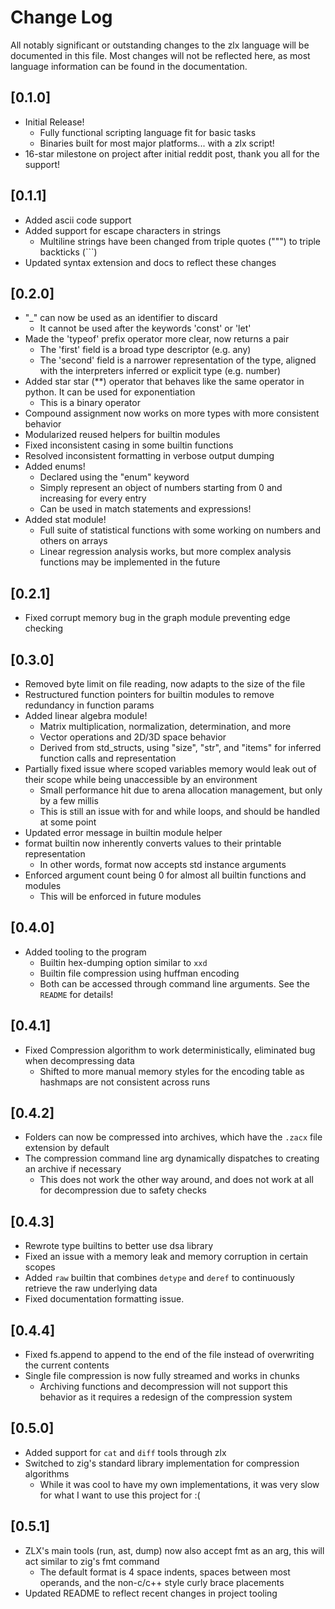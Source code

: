 # Change Log

All notably significant or outstanding changes to the zlx language will be documented in this file. Most changes will not be reflected here, as most language information can be found in the documentation.

## [0.1.0]
- Initial Release!
    - Fully functional scripting language fit for basic tasks
    - Binaries built for most major platforms... with a zlx script!
- 16-star milestone on project after initial reddit post, thank you all for the support!

## [0.1.1]
- Added ascii code support
- Added support for escape characters in strings
    - Multiline strings have been changed from triple quotes (""") to triple backticks (```)
- Updated syntax extension and docs to reflect these changes

## [0.2.0]
- "_" can now be used as an identifier to discard
    - It cannot be used after the keywords 'const' or 'let'
- Made the 'typeof' prefix operator more clear, now returns a pair
    - The 'first' field is a broad type descriptor (e.g. any)
    - The 'second' field is a narrower representation of the type, aligned with the interpreters inferred or explicit type (e.g. number)
- Added star star (**) operator that behaves like the same operator in python. It can be used for exponentiation
    - This is a binary operator
- Compound assignment now works on more types with more consistent behavior
- Modularized reused helpers for builtin modules
- Fixed inconsistent casing in some builtin functions
- Resolved inconsistent formatting in verbose output dumping
- Added enums!
    - Declared using the "enum" keyword
    - Simply represent an object of numbers starting from 0 and increasing for every entry
    - Can be used in match statements and expressions!
- Added stat module!
    - Full suite of statistical functions with some working on numbers and others on arrays
    - Linear regression analysis works, but more complex analysis functions may be implemented in the future 

## [0.2.1]
- Fixed corrupt memory bug in the graph module preventing edge checking

## [0.3.0]
- Removed byte limit on file reading, now adapts to the size of the file
- Restructured function pointers for builtin modules to remove redundancy in function params
- Added linear algebra module!
    - Matrix multiplication, normalization, determination, and more
    - Vector operations and 2D/3D space behavior
    - Derived from std_structs, using "size", "str", and "items" for inferred function calls and representation
- Partially fixed issue where scoped variables memory would leak out of their scope while being unaccessible by an environment
    - Small performance hit due to arena allocation management, but only by a few millis
    - This is still an issue with for and while loops, and should be handled at some point
- Updated error message in builtin module helper
- format builtin now inherently converts values to their printable representation
    - In other words, format now accepts std instance arguments
- Enforced argument count being 0 for almost all builtin functions and modules
    - This will be enforced in future modules

## [0.4.0]
- Added tooling to the program
    - Builtin hex-dumping option similar to `xxd`
    - Builtin file compression using huffman encoding
    - Both can be accessed through command line arguments. See the `README` for details!

## [0.4.1]
- Fixed Compression algorithm to work deterministically, eliminated bug when decompressing data
    - Shifted to more manual memory styles for the encoding table as hashmaps are not consistent across runs

## [0.4.2]
- Folders can now be compressed into archives, which have the `.zacx` file extension by default
- The compression command line arg dynamically dispatches to creating an archive if necessary
    - This does not work the other way around, and does not work at all for decompression due to safety checks

## [0.4.3]
- Rewrote type builtins to better use dsa library
- Fixed an issue with a memory leak and memory corruption in certain scopes
- Added `raw` builtin that combines `detype` and `deref` to continuously retrieve the raw underlying data
- Fixed documentation formatting issue.

## [0.4.4]
- Fixed fs.append to append to the end of the file instead of overwriting the current contents
- Single file compression is now fully streamed and works in chunks
    - Archiving functions and decompression will not support this behavior as it requires a redesign of the compression system

## [0.5.0]
- Added support for `cat` and `diff` tools through zlx
- Switched to zig's standard library implementation for compression algorithms
    - While it was cool to have my own implementations, it was very slow for what I want to use this project for :(

## [0.5.1]
- ZLX's main tools (run, ast, dump) now also accept fmt as an arg, this will act similar to zig's fmt command
    - The default format is 4 space indents, spaces between most operands, and the non-c/c++ style curly brace placements
- Updated README to reflect recent changes in project tooling 
